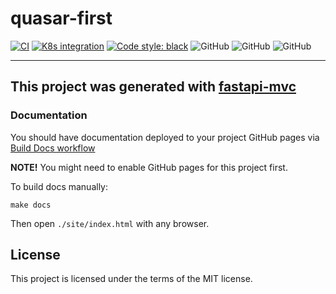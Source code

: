 # quasar-first
[![CI](git@github.com:Hossein-Roshandel/sample-k8s-deployment.git/actions/workflows/main.yml/badge.svg?branch=master)](git@github.com:Hossein-Roshandel/sample-k8s-deployment.git/actions/workflows/main.yml)
[![K8s integration](git@github.com:Hossein-Roshandel/sample-k8s-deployment.git/actions/workflows/integration.yml/badge.svg)](git@github.com:Hossein-Roshandel/sample-k8s-deployment.git/actions/workflows/integration.yml)
[![Code style: black](https://img.shields.io/badge/code%20style-black-000000.svg)](https://github.com/psf/black)
![GitHub](https://img.shields.io/badge/fastapi-v.0.98.0-blue)
![GitHub](https://img.shields.io/badge/python-3.8%20%7C%203.9%20%7C%203.10%20%7C%203.11-blue)
![GitHub](https://img.shields.io/badge/license-MIT-blue)

---

## This project was generated with [fastapi-mvc](https://github.com/fastapi-mvc/fastapi-mvc)

### Documentation


You should have documentation deployed to your project GitHub pages via [Build Docs workflow](git@github.com:Hossein-Roshandel/sample-k8s-deployment.git/actions/workflows/docs.yml)

**NOTE!** You might need to enable GitHub pages for this project first.

To build docs manually:
```shell
make docs
```

Then open `./site/index.html` with any browser.

## License

This project is licensed under the terms of the MIT license.
